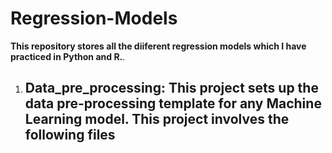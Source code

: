 # Regression-Models

**This repository stores all the diiferent regression models which I have practiced in Python and R.**.   

1. Data_pre_processing: This project sets up the data pre-processing template for any Machine Learning model. This project involves the following files
    - 
